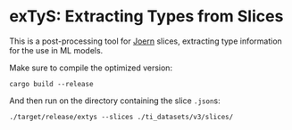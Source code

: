# exTyS: Extracting Types from Slices
This is a post-processing tool for [Joern](https://github.com/joernio/joern) slices, extracting type information for the use in ML models.

Make sure to compile the optimized version:
```
cargo build --release
```

And then run on the directory containing the slice `.json`s:
```
./target/release/extys --slices ./ti_datasets/v3/slices/
```
